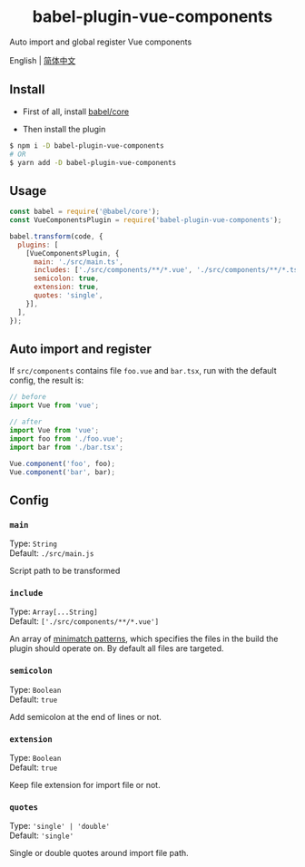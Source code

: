 <h1 align="center">babel-plugin-vue-components</h1>

Auto import and global register Vue components

English | <a href="https://github.com/OrekiSH/babel-plugin-vue-components/blob/main/README-zh_CN.md">简体中文</a>

## Install

* First of all, install [babel/core](https://github.com/babel/babel/blob/main/packages/babel-core/README.md)

* Then install the plugin

```bash
$ npm i -D babel-plugin-vue-components
# OR
$ yarn add -D babel-plugin-vue-components
```

## Usage

```js
const babel = require('@babel/core');
const VueComponentsPlugin = require('babel-plugin-vue-components');

babel.transform(code, {
  plugins: [
    [VueComponentsPlugin, {
      main: './src/main.ts',
      includes: ['./src/components/**/*.vue', './src/components/**/*.tsx'],
      semicolon: true,
      extension: true,
      quotes: 'single',
    }],
  ],
});
```

## Auto import and register

If `src/components` contains file `foo.vue` and `bar.tsx`, run with the default config, the result is:

```js
// before
import Vue from 'vue';
```

```js
// after
import Vue from 'vue';
import foo from './foo.vue';
import bar from './bar.tsx';

Vue.component('foo', foo);
Vue.component('bar', bar);
```

## Config

### `main`

Type: `String`<br>
Default: `./src/main.js`

Script path to be transformed

### `include`

Type: `Array[...String]`<br>
Default: `['./src/components/**/*.vue']`

An array of [minimatch patterns](https://github.com/isaacs/minimatch), which specifies the files in the build the plugin should operate on. By default all files are targeted.

### `semicolon`

Type: `Boolean`<br>
Default: `true`

Add semicolon at the end of lines or not.

### `extension`

Type: `Boolean`<br>
Default: `true`

Keep file extension for import file or not.

### `quotes`

Type: `'single' | 'double'`<br>
Default: `'single'`

Single or double quotes around import file path.
